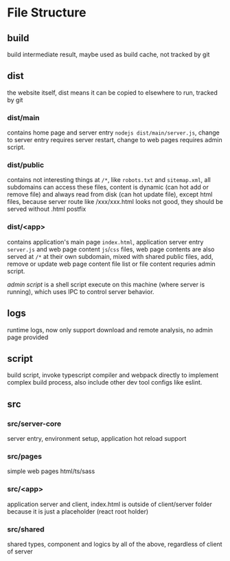 # File Structure

## build
build intermediate result, maybe used as build cache, not tracked by git

## dist
the website itself, dist means it can be copied to elsewhere to run, tracked by git

### dist/main
contains home page and server entry `nodejs dist/main/server.js`,
change to server entry requires server restart, change to web pages requires admin script.

### dist/public
contains not interesting things at `/*`, like `robots.txt` and `sitemap.xml`,
all subdomains can access these files, content is dynamic (can hot add or remove file) and always read from disk (can hot update file),
except html files, because server route like /xxx/xxx.html looks not good, they should be served without .html postfix

### dist/\<app\>
contains application's main page `index.html`, application server entry `server.js` and web page content `js`/`css` files,
web page contents are also served at `/*` at their own subdomain, mixed with shared public files,
add, remove or update web page content file list or file content requries admin script.

_admin script_ is a shell script execute on this machine (where server is running), 
which uses IPC to control server behavior.

## logs
runtime logs, now only support download and remote analysis, no admin page provided

## script
build script, invoke typescript compiler and webpack directly to implement complex build process,
also include other dev tool configs like eslint.

## src

### src/server-core
server entry, environment setup, application hot reload support

### src/pages
simple web pages html/ts/sass

### src/\<app\>
application server and client, index.html is outside of client/server folder because it is just a placeholder (react root holder)

### src/shared
shared types, component and logics by all of the above, regardless of client of server
